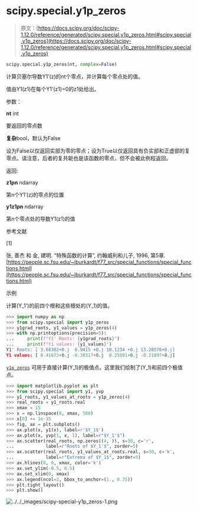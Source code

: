 # scipy.special.y1p_zeros

> 原文：[https://docs.scipy.org/doc/scipy-1.12.0/reference/generated/scipy.special.y1p_zeros.html#scipy.special.y1p_zeros](https://docs.scipy.org/doc/scipy-1.12.0/reference/generated/scipy.special.y1p_zeros.html#scipy.special.y1p_zeros)

```py
scipy.special.y1p_zeros(nt, complex=False)
```

计算贝塞尔导数Y1’(z)的nt个零点，并计算每个零点处的值。

值由Y1(z1)在每个Y1’(z1)=0的z1处给出。

参数：

**nt** int

要返回的零点数

**复杂**bool，默认为False

设为False以仅返回实部为零的零点；设为True以仅返回具有负实部和正虚部的复零点。请注意，后者的复共轭也是该函数的零点，但不会被此例程返回。

返回:

**z1pn** ndarray

第n个Y1’(z)的零点的位置

**y1z1pn** ndarray

第n个零点处的导数Y1(z1)的值

参考文献

[1]

张, 善杰 和 金, 建明. “特殊函数的计算”, 约翰威利和儿子, 1996, 第5章. [https://people.sc.fsu.edu/~jburkardt/f77_src/special_functions/special_functions.html](https://people.sc.fsu.edu/~jburkardt/f77_src/special_functions/special_functions.html)

示例

计算\(Y_1'\)的前四个根和这些根处的\(Y_1\)的值。

```py
>>> import numpy as np
>>> from scipy.special import y1p_zeros
>>> y1grad_roots, y1_values = y1p_zeros(4)
>>> with np.printoptions(precision=5):
...     print(f"Y1' Roots: {y1grad_roots}")
...     print(f"Y1 values: {y1_values}")
Y1' Roots: [ 3.68302+0.j  6.9415 +0.j 10.1234 +0.j 13.28576+0.j]
Y1 values: [ 0.41673+0.j -0.30317+0.j  0.25091+0.j -0.21897+0.j] 
```

[`y1p_zeros`](#scipy.special.y1p_zeros "scipy.special.y1p_zeros") 可用于直接计算\(Y_1\)的极值点。这里我们绘制了\(Y_1\)和前四个极值点。

```py
>>> import matplotlib.pyplot as plt
>>> from scipy.special import y1, yvp
>>> y1_roots, y1_values_at_roots = y1p_zeros(4)
>>> real_roots = y1_roots.real
>>> xmax = 15
>>> x = np.linspace(0, xmax, 500)
>>> x[0] += 1e-15
>>> fig, ax = plt.subplots()
>>> ax.plot(x, y1(x), label=r'$Y_1$')
>>> ax.plot(x, yvp(1, x, 1), label=r"$Y_1'$")
>>> ax.scatter(real_roots, np.zeros((4, )), s=30, c='r',
...            label=r"Roots of $Y_1'$", zorder=5)
>>> ax.scatter(real_roots, y1_values_at_roots.real, s=30, c='k',
...            label=r"Extrema of $Y_1$", zorder=5)
>>> ax.hlines(0, 0, xmax, color='k')
>>> ax.set_ylim(-0.5, 0.5)
>>> ax.set_xlim(0, xmax)
>>> ax.legend(ncol=2, bbox_to_anchor=(1., 0.75))
>>> plt.tight_layout()
>>> plt.show() 
```

![../../_images/scipy-special-y1p_zeros-1.png](../Images/1ad09169e57cc8ff0809c3512316cb51.png)
